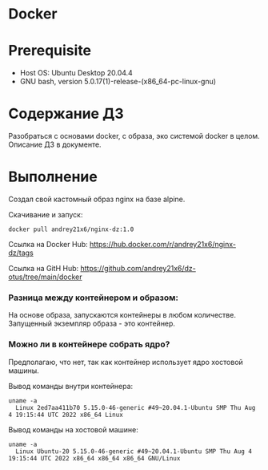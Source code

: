 # Docker

# **Prerequisite**

- Host OS: Ubuntu Desktop 20.04.4
- GNU bash, version 5.0.17(1)-release-(x86_64-pc-linux-gnu)

# **Содержание ДЗ**

Разобраться с основами docker, с образа, эко системой docker в целом.
Описание ДЗ в документе.

# **Выполнение**

Создал свой кастомный образ nginx на базе alpine. 

Скачивание и запуск: 
```
docker pull andrey21x6/nginx-dz:1.0
```

Ссылка на Docker Hub: https://hub.docker.com/r/andrey21x6/nginx-dz/tags

Ссылка на GitH Hub: https://github.com/andrey21x6/dz-otus/tree/main/docker


### Разница между контейнером и образом:
На основе образа, запускаются контейнеры в любом количестве. Запущенный экземпляр образа - это контейнер.

### Можно ли в контейнере собрать ядро?

Предполагаю, что нет, так как контейнер использует ядро хостовой машины.

Вывод команды внутри контейнера:
```
uname -a
  Linux 2ed7aa411b70 5.15.0-46-generic #49~20.04.1-Ubuntu SMP Thu Aug 4 19:15:44 UTC 2022 x86_64 Linux
```

Вывод команды на хостовой машине:
```
uname -a
  Linux Ubuntu-20 5.15.0-46-generic #49~20.04.1-Ubuntu SMP Thu Aug 4 19:15:44 UTC 2022 x86_64 x86_64 x86_64 GNU/Linux
```




